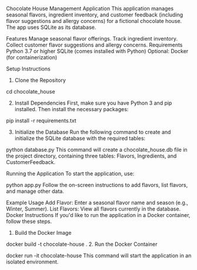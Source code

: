Chocolate House Management Application
This application manages seasonal flavors, ingredient inventory, and customer feedback (including flavor suggestions and allergy concerns) for a fictional chocolate house. The app uses SQLite as its database.

Features
Manage seasonal flavor offerings.
Track ingredient inventory.
Collect customer flavor suggestions and allergy concerns.
Requirements
Python 3.7 or higher
SQLite (comes installed with Python)
Optional: Docker (for containerization)

Setup Instructions

1. Clone the Repository

cd chocolate_house

2. Install Dependencies
First, make sure you have Python 3 and pip installed. Then install the necessary packages:


pip install -r requirements.txt

3. Initialize the Database
Run the following command to create and initialize the SQLite database with the required tables:

python database.py
This command will create a chocolate_house.db file in the project directory, containing three tables: Flavors, Ingredients, and CustomerFeedback.

Running the Application
To start the application, use:


python app.py
Follow the on-screen instructions to add flavors, list flavors, and manage other data.

Example Usage
Add Flavor: Enter a seasonal flavor name and season (e.g., Winter, Summer).
List Flavors: View all flavors currently in the database.
Docker Instructions
If you'd like to run the application in a Docker container, follow these steps.

1. Build the Docker Image

docker build -t chocolate-house .
2. Run the Docker Container

docker run -it chocolate-house
This command will start the application in an isolated environment.



